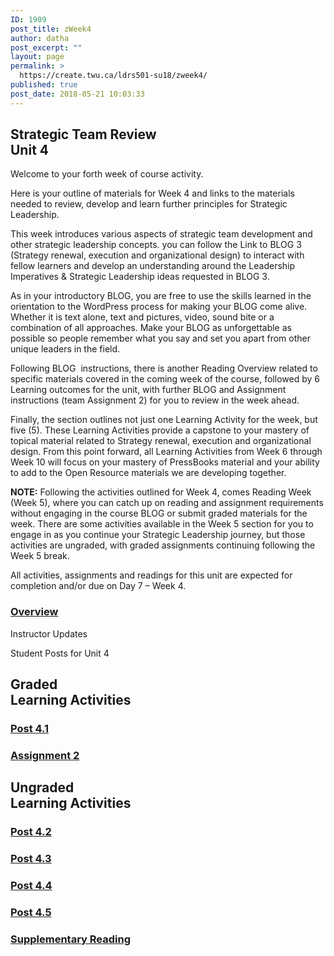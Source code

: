 ```yaml
---
ID: 1909
post_title: zWeek4
author: datha
post_excerpt: ""
layout: page
permalink: >
  https://create.twu.ca/ldrs501-su18/zweek4/
published: true
post_date: 2018-05-21 10:03:33
---
```

<!--themify_builder_static-->

<h2>Strategic Team Review<br />Unit 4</h2>

Welcome to your forth week of course activity.

Here is your outline of materials for Week 4 and links to the materials needed to review, develop and learn further principles for Strategic Leadership.

This week introduces various aspects of strategic team development and other strategic leadership concepts. you can follow the Link to BLOG 3 (Strategy renewal, execution and organizational design) to interact with fellow learners and develop an understanding around the Leadership Imperatives &#038; Strategic Leadership ideas requested in BLOG 3.

As in your introductory BLOG, you are free to use the skills learned in the orientation to the WordPress process for making your BLOG come alive. Whether it is text alone, text and pictures, video, sound bite or a combination of all approaches. Make your BLOG as unforgettable as possible so people remember what you say and set you apart from other unique leaders in the field.

Following BLOG  instructions, there is another Reading Overview related to specific materials covered in the coming week of the course, followed by 6 Learning outcomes for the unit, with further BLOG and Assignment instructions (team Assignment 2) for you to review in the week ahead.

Finally, the section outlines not just one Learning Activity for the week, but five (5). These Learning Activities provide a capstone to your mastery of topical material related to Strategy renewal, execution and organizational design. From this point forward, all Learning Activities from Week 6 through Week 10 will focus on your mastery of PressBooks material and your ability to add to the Open Resource materials we are developing together.

<strong>NOTE:</strong> Following the activities outlined for Week 4, comes Reading Week (Week 5), where you can catch up on reading and assignment requirements without engaging in the course BLOG or submit graded materials for the week. There are some activities available in the Week 5 section for you to engage in as you continue your Strategic Leadership journey, but those activities are ungraded, with graded assignments continuing following the Week 5 break.

All activities, assignments and readings for this unit are expected for completion and/or due on Day 7 &#8211; Week 4.

<a href="https://create.twu.ca/ldrs501-su18/unit-4/">

</a>

<h3><a href="https://create.twu.ca/ldrs501-su18/unit-4/">Overview</a></h3>

Instructor Updates

Student Posts for Unit 4

<h2>Graded<br />Learning Activities</h2>

<a href="https://create.twu.ca/ldrs501-su18/post-4-1/">

</a>

<h3><a href="https://create.twu.ca/ldrs501-su18/post-4-1/">Post 4.1</a></h3>

<a href="https://create.twu.ca/ldrs501-su18/assignment-2/">

</a>

<h3><a href="https://create.twu.ca/ldrs501-su18/assignment-2/">Assignment 2</a></h3>

<h2>Ungraded<br />Learning Activities</h2>

<a href="https://create.twu.ca/ldrs501-su18/week-4-post-4-2/">

</a>

<h3><a href="https://create.twu.ca/ldrs501-su18/week-4-post-4-2/">Post 4.2</a></h3>

<a href="https://create.twu.ca/ldrs501-su18/week-4-post-4-3/">

</a>

<h3><a href="https://create.twu.ca/ldrs501-su18/week-4-post-4-3/">Post 4.3</a></h3>

<a href="https://create.twu.ca/ldrs501-su18/week-4-post-4-4/">

</a>

<h3><a href="https://create.twu.ca/ldrs501-su18/week-4-post-4-4/">Post 4.4</a></h3>

<a href="https://create.twu.ca/ldrs501-su18/week-4-post-4-5/">

</a>

<h3><a href="https://create.twu.ca/ldrs501-su18/week-4-post-4-5/">Post 4.5</a></h3>

<a href="https://create.twu.ca/ldrs501-su18/week-4-supplementary-reading/">

</a>

<h3><a href="https://create.twu.ca/ldrs501-su18/week-4-supplementary-reading/">Supplementary Reading</a></h3>

<!--/themify_builder_static-->